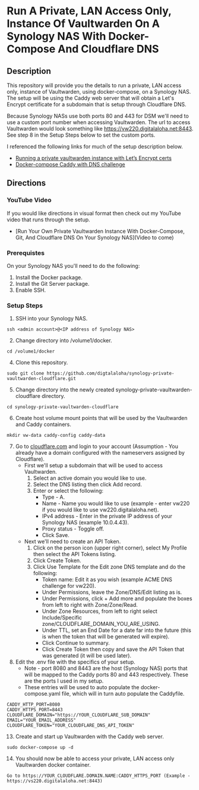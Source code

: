 # Run A Private, LAN Access Only, Instance Of Vaultwarden On A Synology NAS With Docker-Compose And Cloudflare DNS

## Description

This repository will provide you the details to run a private, LAN access only, instance of Vaultwarden, using docker-compose, on a Synology NAS.  The setup will be using the Caddy web server that will obtain a Let's Encrypt certificate for a subdomain that is setup through Cloudflare DNS.

Because Synology NASs use both ports 80 and 443 for DSM we'll need to use a custom port number when accessing Vaultwarden.  The url to access Vaultwarden would look something like https://vw220.digitalaloha.net:8443.  See step 8 in the Setup Steps below to set the custom ports.

I referenced the following links for much of the setup description below.

* [Running a private vaultwarden instance with Let’s Encrypt certs](https://github.com/dani-garcia/vaultwarden/wiki/Running-a-private-vaultwarden-instance-with-Let%27s-Encrypt-certs)
* [Docker-compose Caddy with DNS challenge](https://github.com/dani-garcia/vaultwarden/wiki/Using-Docker-Compose#caddy-with-dns-challenge)

## Directions

### YouTube Video
If you would like directions in visual format then check out my YouTube video that runs through the setup.
* [Run Your Own Private Vaultwarden Instance With Docker-Compose, Git, And Cloudflare DNS On Your Synology NAS](Video to come)

### Prerequistes
On your Synology NAS you'll need to do the following:
1. Install the Docker package.
2. Install the Git Server package.
3. Enable SSH.

### Setup Steps 
1. SSH into your Synology NAS.
```
ssh <admin account>@<IP address of Synology NAS>
```
2. Change directory into /volume1/docker. 
```
cd /volume1/docker
```
4. Clone this repository.
```
sudo git clone https://github.com/digtalaloha/synology-private-vaultwarden-cloudflare.git
```
5. Change directory into the newly created synology-private-vaultwarden-cloudflare directory.
```
cd synology-private-vaultwarden-cloudflare
```
6. Create host volume mount points that will be used by the Vaultwarden and Caddy containers.
```
mkdir vw-data caddy-config caddy-data
```
7. Go to [cloudflare.com](https://www.cloudflare.com) and login to your account (Assumption - You already have a domain configured with the nameservers assigned by Cloudflare).
   * First we'll setup a subdomain that will be used to access Vaultwarden.
      1. Select an active domain you would like to use.
      2. Select the DNS listing then click Add record.
      3. Enter or select the following:
         * Type - A.
         * Name - Name you would like to use (example - enter vw220 if you would like to use vw220.digitalaloha.net).
         * IPv4 address - Enter in the private IP address of your Synology NAS (example 10.0.4.43).
         * Proxy status - Toggle off.
         * Click Save.
   * Next we'll need to create an API Token.
      1. Click on the person icon (upper right corner), select My Profile then select the API Tokens listing.
      2. Click Create Token.
      3. Click Use Template for the Edit zone DNS template and do the following:
         * Token name: Edit it as you wish (example ACME DNS challenge for vw220).
         * Under Permissions, leave the Zone/DNS/Edit listing as is.
         * Under Permissions, click + Add more and populate the boxes from left to right with Zone/Zone/Read.
         * Under Zone Resources, from left to right select Include/Specific zone/CLOUDFLARE_DOMAIN_YOU_ARE_USING.
         * Under TTL, set an End Date for a date far into the future (this is when the token that will be generated will expire).
         * Click Continue to summary.
         * Click Create Token then copy and save the API Token that was generated (it will be used later).
8. Edit the .env file with the specifics of your setup.  
   * Note - port 8080 and 8443 are the host (Synology NAS) ports that will be mapped to the Caddy ports 80 and 443 respectively.  These are the ports I used in my setup.
   * These entries will be used to auto populate the docker-compose.yaml file, which will in turn auto populate the Caddyfile.
```
CADDY_HTTP_PORT=8080
CADDY_HTTPS_PORT=8443
CLOUDFLARE_DOMAIN="https://YOUR_CLOUDFLARE_SUB_DOMAIN"
EMAIL="YOUR_EMAIL_ADDRESS"
CLOUDFLARE_TOKEN="YOUR_CLOUDFLARE_DNS_API_TOKEN"
```
13. Create and start up Vaultwarden with the Caddy web server.
```
sudo docker-compose up -d
```
14. You should now be able to access your private, LAN access only Vaultwarden docker container.
```
Go to https://YOUR_CLOUDFLARE.DOMAIN.NAME:CADDY_HTTPS_PORT (Example - https://vs220.digitalaloha.net:8443)
```
